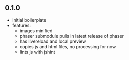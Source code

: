 0.1.0
-----

* initial boilerplate
* features:
	* images minified
	* phaser submodule pulls in latest release of phaser
	* has livereload and local preview
	* copies js and html files, no processing for now
	* lints js with jshint